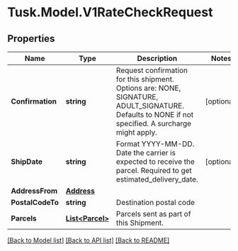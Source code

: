 # Tusk.Model.V1RateCheckRequest

## Properties

Name | Type | Description | Notes
------------ | ------------- | ------------- | -------------
**Confirmation** | **string** | Request confirmation for this shipment. Options are: NONE, SIGNATURE, ADULT_SIGNATURE. Defaults to NONE if not specified. A surcharge might apply. | [optional] 
**ShipDate** | **string** | Format YYYY-MM-DD. Date the carrier is expected to receive the parcel. Required to get estimated_delivery_date. | [optional] 
**AddressFrom** | [**Address**](Address.md) |  | 
**PostalCodeTo** | **string** | Destination postal code | 
**Parcels** | [**List&lt;Parcel&gt;**](Parcel.md) | Parcels sent as part of this Shipment. | 

[[Back to Model list]](../README.md#documentation-for-models) [[Back to API list]](../README.md#documentation-for-api-endpoints) [[Back to README]](../README.md)

